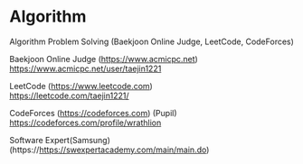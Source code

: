 # Algorithm
Algorithm Problem Solving (Baekjoon Online Judge, LeetCode, CodeForces)

Baekjoon Online Judge (https://www.acmicpc.net) <br>
https://www.acmicpc.net/user/taejin1221

LeetCode (https://www.leetcode.com) <br>
https://leetcode.com/taejin1221/

CodeForces (https://codeforces.com) (Pupil) <br>
https://codeforces.com/profile/wrathlion

Software Expert(Samsung) (https://https://swexpertacademy.com/main/main.do) <br />
